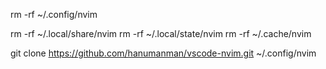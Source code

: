 rm -rf ~/.config/nvim

rm -rf ~/.local/share/nvim
rm -rf ~/.local/state/nvim
rm -rf ~/.cache/nvim

git clone https://github.com/hanumanman/vscode-nvim.git ~/.config/nvim
